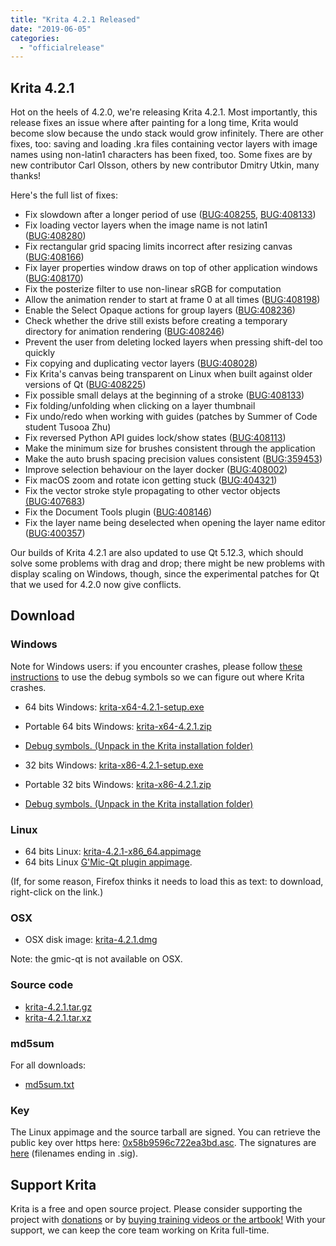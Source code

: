 ```yaml
---
title: "Krita 4.2.1 Released"
date: "2019-06-05"
categories: 
  - "officialrelease"
---
```


## Krita 4.2.1

Hot on the heels of 4.2.0, we're releasing Krita 4.2.1. Most importantly, this release fixes an issue where after painting for a long time, Krita would become slow because the undo stack would grow infinitely. There are other fixes, too: saving and loading .kra files containing vector layers with image names using non-latin1 characters has been fixed, too. Some fixes are by new contributor Carl Olsson, others by new contributor Dmitry Utkin, many thanks!

Here's the full list of fixes:

- Fix slowdown after a longer period of use ([BUG:408255](https://bugs.kde.org/show_bug.cgi?id=408255), [BUG:408133](https://bugs.kde.org/show_bug.cgi?id=408133))
- Fix loading vector layers when the image name is not latin1 ([BUG:408280](https://bugs.kde.org/show_bug.cgi?id=408280))
- Fix rectangular grid spacing limits incorrect after resizing canvas ([BUG:408166](https://bugs.kde.org/show_bug.cgi?id=408166))
- Fix layer properties window draws on top of other application windows ([BUG:408170](https://bugs.kde.org/show_bug.cgi?id=408170))
- Fix the posterize filter to use non-linear sRGB for computation
- Allow the animation render to start at frame 0 at all times ([BUG:408198](https://bugs.kde.org/show_bug.cgi?id=408198))
- Enable the Select Opaque actions for group layers ([BUG:408236](https://bugs.kde.org/show_bug.cgi?id=408236))
- Check whether the drive still exists before creating a temporary directory for animation rendering ([BUG:408246](https://bugs.kde.org/show_bug.cgi?id=408246))
- Prevent the user from deleting locked layers when pressing shift-del too quickly
- Fix copying and duplicating vector layers ([BUG:408028](https://bugs.kde.org/show_bug.cgi?id=408028))
- Fix Krita's canvas being transparent on Linux when built against older versions of Qt ([BUG:408225](https://bugs.kde.org/show_bug.cgi?id=408225))
- Fix possible small delays at the beginning of a stroke ([BUG:408133](https://bugs.kde.org/show_bug.cgi?id=408133))
- Fix folding/unfolding when clicking on a layer thumbnail
- Fix undo/redo when working with guides (patches by Summer of Code student Tusooa Zhu)
- Fix reversed Python API guides lock/show states ([BUG:408113](https://bugs.kde.org/show_bug.cgi?id=408113))
- Make the minimum size for brushes consistent through the application
- Make the auto brush spacing precision values consistent ([BUG:359453](https://bugs.kde.org/show_bug.cgi?id=359453))
- Improve selection behaviour on the layer docker ([BUG:408002](https://bugs.kde.org/show_bug.cgi?id=408002))
- Fix macOS zoom and rotate icon getting stuck ([BUG:404321](https://bugs.kde.org/show_bug.cgi?id=404321))
- Fix the vector stroke style propagating to other vector objects [(BUG:407683](https://bugs.kde.org/show_bug.cgi?id=407683))
- Fix the Document Tools plugin ([BUG:408146](https://bugs.kde.org/show_bug.cgi?id=408146))
- Fix the layer name being deselected when opening the layer name editor ([BUG:400357](https://bugs.kde.org/show_bug.cgi?id=400357))

Our builds of Krita 4.2.1 are also updated to use Qt 5.12.3, which should solve some problems with drag and drop; there might be new problems with display scaling on Windows, though, since the experimental patches for Qt that we used for 4.2.0 now give conflicts.

## Download

### Windows

Note for Windows users: if you encounter crashes, please follow [these instructions](https://docs.krita.org/en/reference_manual/dr_minw_debugger.html#dr-minw) to use the debug symbols so we can figure out where Krita crashes.

- 64 bits Windows: [krita-x64-4.2.1-setup.exe](https://download.kde.org/stable/krita/4.2.1/krita-x64-4.2.1-setup.exe)
- Portable 64 bits Windows: [krita-x64-4.2.1.zip](https://download.kde.org/stable/krita/4.2.1/krita-x64-4.2.1.zip)
- [Debug symbols. (Unpack in the Krita installation folder)](https://download.kde.org/stable/krita/4.2.1/krita-x64-4.2.1-dbg.zip)

- 32 bits Windows: [krita-x86-4.2.1-setup.exe](https://download.kde.org/stable/krita/4.2.1/krita-x86-4.2.1-setup.exe)
- Portable 32 bits Windows: [krita-x86-4.2.1.zip](https://download.kde.org/stable/krita/4.2.1/krita-x86-4.2.1.zip)
- [Debug symbols. (Unpack in the Krita installation folder)](https://download.kde.org/stable/krita/4.2.1/krita-x86-4.2.1-dbg.zip)

### Linux

- 64 bits Linux: [krita-4.2.1-x86_64.appimage](https://download.kde.org/stable/krita/4.2.1/krita-4.2.1-x86_64.appimage)
- 64 bits Linux [G'Mic-Qt plugin appimage](https://download.kde.org/stable/krita/4.2.1/gmic_krita_qt-x86_64.appimage).

(If, for some reason, Firefox thinks it needs to load this as text: to download, right-click on the link.)

### OSX

- OSX disk image: [krita-4.2.1.dmg](https://download.kde.org/stable/krita/4.2.1/krita-4.2.1.dmg)

Note: the gmic-qt is not available on OSX.

### Source code

- [krita-4.2.1.tar.gz](https://download.kde.org/stable/krita/4.2.1/krita-4.2.1.tar.gz)
- [krita-4.2.1.tar.xz](https://download.kde.org/stable/krita/4.2.1/krita-4.2.1.tar.xz)

### md5sum

For all downloads:

- [md5sum.txt](https://download.kde.org/stable/krita/4.2.1/md5sum.txt)

### Key

The Linux appimage and the source tarball are signed. You can retrieve the public key over https here: [0x58b9596c722ea3bd.asc](https://share.kde.org/index.php/s/fJ99V5mZvuyD0z8). The signatures are [here](http://download.kde.org/unstable/krita/4.2.0-beta2/) (filenames ending in .sig).

## Support Krita

Krita is a free and open source project. Please consider supporting the project with [donations](/support-us/donations/) or by [buying training videos or the artbook!](/support-us/shop) With your support, we can keep the core team working on Krita full-time.
